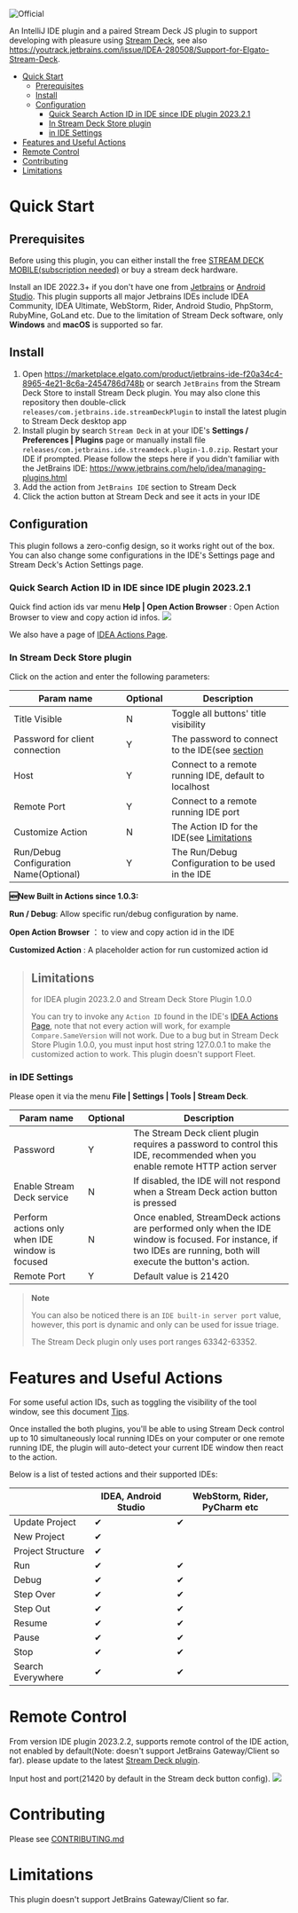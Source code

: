 ![Official](https://jb.gg/badges/official-plastic.svg)

An IntelliJ IDE plugin and a paired Stream Deck JS plugin to support developing with pleasure
using  [Stream Deck](https://developer.elgato.com/documentation/stream-deck/), see
also https://youtrack.jetbrains.com/issue/IDEA-280508/Support-for-Elgato-Stream-Deck.

<!-- TOC -->
* [Quick Start](#quick-start)
  * [Prerequisites](#prerequisites)
  * [Install](#install)
  * [Configuration](#configuration)
    * [Quick Search Action ID in IDE since IDE plugin 2023.2.1](#quick-search-action-id-in-ide-since-ide-plugin-202321)
    * [In Stream Deck Store plugin](#in-stream-deck-store-plugin)
    * [in IDE Settings](#in-ide-settings)
* [Features and Useful Actions](#features-and-useful-actions)
* [Remote Control](#remote-control)
* [Contributing](#contributing)
* [Limitations](#limitations-1)
<!-- TOC -->

# Quick Start

## Prerequisites

Before using this plugin, you can either install the free
[STREAM DECK MOBILE(subscription needed)](https://www.elgato.com/us/en/s/stream-deck-mobile) or buy a stream deck
hardware.

Install an IDE 2022.3+ if you don't have one from [Jetbrains](https://www.jetbrains.com)
or [Android Studio](https://developer.android.com/sdk/installing/studio.html). This plugin supports all major Jetbrains
IDEs include IDEA Community, IDEA Ultimate, WebStorm, Rider, Android Studio, PhpStorm, RubyMine, GoLand etc.
Due to the limitation of Stream Deck software, only **Windows** and **macOS** is supported so far.

## Install

1. Open https://marketplace.elgato.com/product/jetbrains-ide-f20a34c4-8965-4e21-8c6a-2454786d748b or search `JetBrains` from the Stream Deck Store to install
   Stream Deck plugin. You may also clone this repository then
   double-click `releases/com.jetbrains.ide.streamDeckPlugin` to install the latest plugin to Stream Deck desktop app
2. Install plugin by search `Stream Deck` in at your IDE's **Settings / Preferences | Plugins** page or manually install
   file `releases/com.jetbrains.ide.streamdeck.plugin-1.0.zip`. Restart your IDE if prompted. Please follow the steps
   here if you didn't
   familiar with the JetBrains IDE: https://www.jetbrains.com/help/idea/managing-plugins.html
3. Add the action from `JetBrains IDE` section to Stream Deck
4. Click the action button at Stream Deck and see it acts in your IDE

## Configuration

This plugin follows a zero-config design, so it works right out of the box. You can also change some
configurations in the IDE's Settings page and Stream Deck's Action Settings page.

### Quick Search Action ID in IDE since IDE plugin 2023.2.1

Quick find action ids var menu **Help | Open Action Browser** : Open Action Browser to view and copy action id infos.
![](screenshot/action_ids_browser.png)

We also have a page of [IDEA Actions Page](IDEA_actions.md).

### In Stream Deck Store plugin

Click on the action and enter the following parameters:

| Param name                             | Optional | Description                                                        |
|----------------------------------------|----------|--------------------------------------------------------------------|
| Title Visible                          | N        | Toggle all buttons' title visibility                               |
| Password for client connection         | Y        | The password to connect to the IDE(see [section](#in-IDE-Settings) |
| Host                                   | Y        | Connect to a remote running IDE, default to localhost              |
| Remote Port                            | Y        | Connect to a remote running IDE port                               |
| Customize Action                       | N        | The Action ID for the IDE(see [Limitations](#Limitations)          |
| Run/Debug Configuration Name(Optional) | Y        | The Run/Debug Configuration to be used in the IDE                  |

**🆕New Built in Actions since 1.0.3:**

**Run / Debug**: Allow specific run/debug configuration by name.

**Open Action Browser** ： to view and copy action id in the IDE

**Customized Action** : A placeholder action for run customized action id


> ## Limitations
> for IDEA plugin 2023.2.0 and Stream Deck Store Plugin 1.0.0
>
> You can try to invoke any `Action ID` found in the
> IDE's [IDEA Actions Page](IDEA_actions.md),
> note that not every action will work, for example `Compare.SameVersion` will not work.
> Due to a bug but in Stream Deck Store Plugin 1.0.0, you must input host string 127.0.0.1
> to make the customized action to work.
> This plugin doesn't support Fleet.
>

### in IDE Settings

Please open it via the menu **File | Settings | Tools | Stream Deck**.

| Param name                                      | Optional | Description                                                                                                                                                       |
|-------------------------------------------------|----------|-------------------------------------------------------------------------------------------------------------------------------------------------------------------|
| Password                                        | Y        | The Stream Deck client plugin requires a password to control this IDE, recommended when you enable remote HTTP action server                                      |
| Enable Stream Deck service                      | N        | If disabled, the IDE will not respond when a Stream Deck action button is pressed                                                                                 |
| Perform actions only when IDE window is focused | N        | Once enabled, StreamDeck actions are performed only when the IDE window is focused. For instance, if two IDEs are running, both will execute the button's action. |
| Remote Port                                     | Y        | Default value is 21420                                                                                                                                            |



> **Note**
>
> You can also be noticed there is an `IDE built-in server port` value, however, this port is dynamic and only can be
> used for issue triage.
>
> The Stream Deck plugin only uses port ranges 63342-63352.
>
>

# Features and Useful Actions

For some useful action IDs, such as toggling the visibility of the tool window, 
see this document [Tips](Tips.md).

Once installed the both plugins, you'll be able to using Stream Deck control up to 10 simultaneously local running IDEs
on your computer or one remote running IDE, the plugin
will auto-detect your current IDE window then react to the action.

Below is a list of tested actions and their supported IDEs:

|                   | IDEA, Android Studio | WebStorm, Rider, PyCharm etc |
|-------------------|----------------------|------------------------------|
| Update Project    | ✔                    | ✔                            |
| New Project       | ✔                    |                              |
| Project Structure | ✔                    |                              |
| Run               | ✔                    | ✔                            |
| Debug             | ✔                    | ✔                            |
| Step Over         | ✔                    | ✔                            |
| Step Out          | ✔                    | ✔                            |
| Resume            | ✔                    | ✔                            |
| Pause             | ✔                    | ✔                            |
| Stop              | ✔                    | ✔                            |
| Search Everywhere | ✔                    | ✔                            |

# Remote Control
From version IDE plugin 2023.2.2, supports remote control of the IDE action, 
not enabled by default(Note: doesn't support JetBrains Gateway/Client so far).
please update to the latest [Stream Deck plugin](releases/com.jetbrains.ide.streamDeckPlugin).

Input host and port(21420 by default in the Stream deck button config).
![](screenshot/StreamDeckRemoteControl.png)
# Contributing

Please see [CONTRIBUTING.md](CONTRIBUTING.md)

# Limitations

This plugin doesn't support JetBrains Gateway/Client so far.